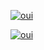 [![oui](https://github-readme-stats.vercel.app/api/top-langs/?username=jacquwes&count_private=true&theme=transparent)](https://oui.sncf)

[![oui](https://github-readme-stats.vercel.app/api?username=jacquwes&count_private=true&theme=transparent&show_icons=true&include_all_commits=true)](https://oui.sncf)
